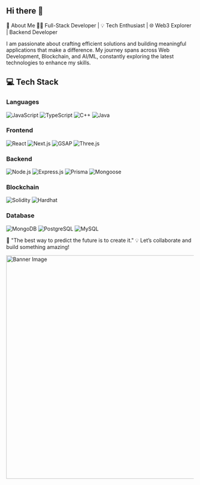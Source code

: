 ## Hi there 👋
🚀 About Me
👨‍💻 Full-Stack Developer | 💡 Tech Enthusiast | 🌐 Web3 Explorer | Backend Developer

I am passionate about crafting efficient solutions and building meaningful applications that make a difference. My journey spans across Web Development, Blockchain, and AI/ML, constantly exploring the latest technologies to enhance my skills.


## 💻 Tech Stack  

### Languages  
![JavaScript](https://img.shields.io/badge/JavaScript-F7DF1E?style=for-the-badge&logo=javascript&logoColor=black)  ![TypeScript](https://img.shields.io/badge/TypeScript-007ACC?style=for-the-badge&logo=typescript&logoColor=white)    ![C++](https://img.shields.io/badge/C%2B%2B-00599C?style=for-the-badge&logo=cplusplus&logoColor=white)  ![Java](https://img.shields.io/badge/Java-007396?style=for-the-badge&logo=java&logoColor=white)  

### Frontend  
![React](https://img.shields.io/badge/React-61DAFB?style=for-the-badge&logo=react&logoColor=black)  ![Next.js](https://img.shields.io/badge/Next.js-000000?style=for-the-badge&logo=nextdotjs&logoColor=white)  ![GSAP](https://img.shields.io/badge/GSAP-88CE02?style=for-the-badge&logo=greensock&logoColor=white)  ![Three.js](https://img.shields.io/badge/Three.js-000000?style=for-the-badge&logo=three.js&logoColor=white)  

### Backend  
![Node.js](https://img.shields.io/badge/Node.js-339933?style=for-the-badge&logo=nodedotjs&logoColor=white)  ![Express.js](https://img.shields.io/badge/Express.js-000000?style=for-the-badge&logo=express&logoColor=white)  ![Prisma](https://img.shields.io/badge/Prisma-2D3748?style=for-the-badge&logo=prisma&logoColor=white)  ![Mongoose](https://img.shields.io/badge/Mongoose-880000?style=for-the-badge&logoColor=white)  

### Blockchain  
![Solidity](https://img.shields.io/badge/Solidity-363636?style=for-the-badge&logo=solidity&logoColor=white)  ![Hardhat](https://img.shields.io/badge/Hardhat-FCC419?style=for-the-badge&logo=hardhat&logoColor=black)  

### Database  
![MongoDB](https://img.shields.io/badge/MongoDB-47A248?style=for-the-badge&logo=mongodb&logoColor=white)  ![PostgreSQL](https://img.shields.io/badge/PostgreSQL-336791?style=for-the-badge&logo=postgresql&logoColor=white)  ![MySQL](https://img.shields.io/badge/MySQL-4479A1?style=for-the-badge&logo=mysql&logoColor=white)  



🌟 "The best way to predict the future is to create it."
💡 Let’s collaborate and build something amazing!

<img src="https://github.com/user-attachments/assets/451d995a-27c1-477e-958a-6fa700951bf5" alt="Banner Image" width="600" />




